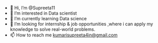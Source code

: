 - 👋 Hi, I’m @Supreeta11
- 👀 I’m interested in Data scientist
- 🌱 I’m currently learning Data science
- 💞️ I’m looking for internship & job opportunities ,where i can apply my knowledge to solve real-world problems.
- 📫 How to reach me kumarisupreeta4in@gmail.com

<!---
Supreeta11/Supreeta11 is a ✨ special ✨ repository because its `README.md` (this file) appears on your GitHub profile.
You can click the Preview link to take a look at your changes.
--->
